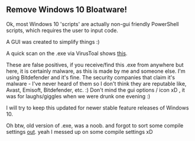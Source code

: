 ## Remove Windows 10 Bloatware!

Ok, most Windows 10 'scripts' are actually non-gui friendly PowerShell scripts, which requires the user to input code.

A GUI was created to simplify things :)

A quick scan on the .exe via VirusToal shows  [this](https://www.virustotal.com/#/file/4044065d1c0823dc5f6b1733298de8b96a1ce128cbd26dc2df6ad60ecf816c81/detection). 

These are false positives, if you receive/find this .exe from anywhere but here, it is certainly malware, as this is made by me and someone else. I'm using Bitdefender and it's fine. The security companies that claim it's malware - I've never heard of them so I don't think they are reputable like, Avast, Emisoft, Bitdefender, etc.  :)
Don't mind the gui options / icon xD , it was for laughs/giggles when we were drunk one evening :)

I will try to keep this updated for newer stable feature releases of Windows 10.


Oh btw, old version of .exe, was a noob. and forgot to sort some compile settings [out](https://www.virustotal.com/#/file/025e6da5ba200a136c1cc9f3df3921294bcfb183292ef067d6ddfe23d2e19b72/detection). yeah I messed up on some compile settings xD


